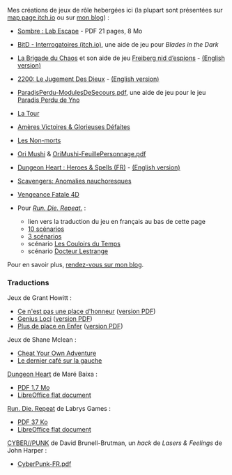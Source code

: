 Mes créations de jeux de rôle hebergées ici
(la plupart sont présentées sur [map page itch.io](https://lucas-c.itch.io/)
ou sur [mon blog](https://chezsoi.org/lucas/blog/pages/jeux-de-role.html)) :

- [Sombre : Lab Escape](https://lucas-c.itch.io/sombre-lab-escape) - PDF 21 pages, 8 Mo
- [BitD - Interrogatoires (itch.io)](https://lucas-c.itch.io/blades-in-the-dark-interrogatoires), une aide de jeu pour _Blades in the Dark_
- [La Brigade du Chaos](https://lucas-c.itch.io/la-brigade-du-chaos) et son aide de jeu [Freiberg nid d’espions](https://lucas-c.itch.io/la-brigade-du-chaos-freiberg-nid-despions) - [(English version)](https://lucas-c.itch.io/havoc-brigade-freiberg-spy-nest)
- [2200: Le Jugement Des Dieux](https://lucas-c.itch.io/2200-le-jugement-des-dieux) - [(English version)](2200_le_jugement_des_dieux/2200_the_gods_judgement.html)
- [ParadisPerdu-ModulesDeSecours.pdf](https://lucas-c.itch.io/modules-de-secours), une aide de jeu pour le jeu [Paradis Perdu de Yno](https://www.misterfrankenstein.com/wordpress/?p=5388)
- [La Tour](latour)
- [Amères Victoires & Glorieuses Défaites](https://lucas-c.itch.io/ameres-victoires-glorieuses-defaites)
- [Les Non-morts](https://lucas-c.itch.io/les-non-morts)
- [Ori Mushi](OriMushi) & [OriMushi-FeuillePersonnage.pdf](OriMushi/OriMushi-FeuillePersonnage.pdf)
- [Dungeon Heart : Heroes & Spells (FR)](DungeonHeartHeroesAndSpells) - [(English version)](DungeonHeartHeroesAndSpells/DungeonHeartHeroesAndSpells_en.html)
- [Scavengers: Anomalies nauchoresques](scavengers)
- [Vengeance Fatale 4D](VengeanceFatale4D)

- Pour [_Run. Die. Repeat._](https://labrysgames.itch.io/run-die-repeat) :
  * lien vers la traduction du jeu en français au bas de cette page
  * [10 scénarios](https://lucas-c.itch.io/10-scenarios-pour-run-die-repeat)
  * [3 scénarios](RunDieRepeat/RunDieRepeat-scenarios2-FR.html)
  * scénario [Les Couloirs du Temps](https://lucas-c.itch.io/les-couloirs-du-temps)
  * scénario [Docteur Lestrange](https://lucas-c.itch.io/docteur-lestrange)

<!-- [chimera](chimera) -->
<!-- [Sous Terre](sous-terre) -->
<!-- [PorteObjectifCartes](poc/PorteObjectifCartes.html) -->
<!-- [EscapeGame](EscapeGame) -->

Pour en savoir plus, [rendez-vous sur mon blog](https://chezsoi.org/lucas/blog/pages/jeux-de-role.html).


### Traductions

Jeux de Grant Howitt :

- [Ce n'est pas une place d'honneur](ce-nest-pas-une-place-dhonneur) ([version PDF](https://github.com/Lucas-C/jdr/releases/download/ce-nest-pas-une-place-dhonneur-v1.3/ce-nest-pas-une-place-dhonneur-v1.3.pdf))
- [Genius Loci](genius-loci) ([version PDF](https://chezsoi.org/s/GeniusLociDirectPDFDownload))
- [Plus de place en Enfer](plus-de-place-en-enfer) ([version PDF](https://chezsoi.org/s/PdPeEDirectPDFDownload))

Jeux de Shane Mclean :

- [Cheat Your Own Adventure](CheatYourOwnAdventure)
- [Le dernier café sur la gauche](LeDernierCafeSurLaGauche.html)

[Dungeon Heart](https://mare-baixa.itch.io/dungeon-heart) de Maré Baixa :

- [PDF 1.7 Mo](https://chezsoi.org/s/DungeonHeartHeroesAndSpells16DirectPDFdownload)
- [LibreOffice flat document](DungeonHeartHeroesAndSpells/Dungeon%20Heart%20B%26W%20v1.6%20fr.fodg)

[Run. Die. Repeat](https://labrysgames.itch.io/run-die-repeat) de Labrys Games :

- [PDF 37 Ko](https://chezsoi.org/s/RDRfrdirectPDFdownload)
- [LibreOffice flat document](RunDieRepeat/RunDieRepeat-FR.fodt)

[CYBER//PUNK](https://dbb-8.itch.io/cyberpunk) de David Brunell-Brutman, un _hack_ de _Lasers & Feelings_ de John Harper :

- [CyberPunk-FR.pdf](CyberPunk/CyberPunk-FR.pdf)
